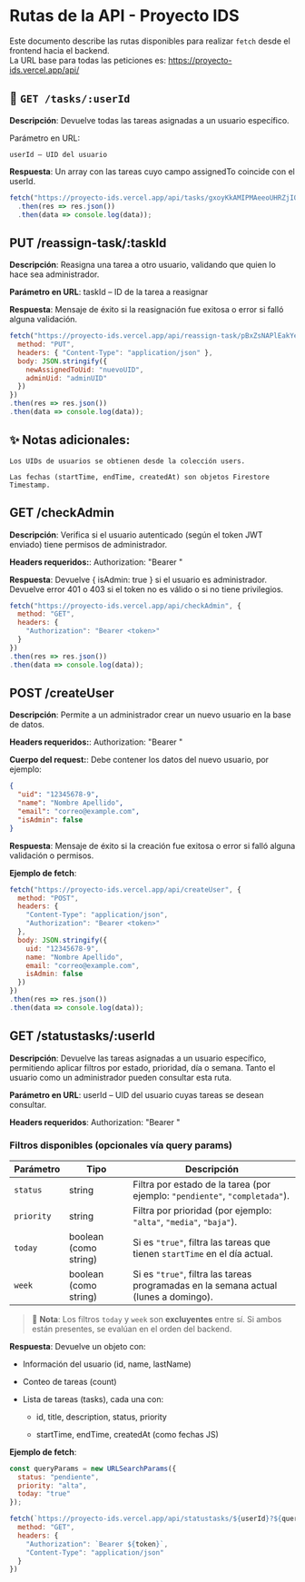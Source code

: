#  Rutas de la API - Proyecto IDS

Este documento describe las rutas disponibles para realizar `fetch` desde el frontend hacia el backend.  
La URL base para todas las peticiones es: https://proyecto-ids.vercel.app/api/

## 👤 `GET /tasks/:userId`

**Descripción**:
Devuelve todas las tareas asignadas a un usuario específico.

Parámetro en URL:

    userId – UID del usuario

**Respuesta**:
Un array con las tareas cuyo campo assignedTo coincide con el userId.

```js
fetch("https://proyecto-ids.vercel.app/api/tasks/gxoyKkAMIPMAeeoUHRZjIQhUkH52")
  .then(res => res.json())
  .then(data => console.log(data));

```

## PUT /reassign-task/:taskId
**Descripción**:
Reasigna una tarea a otro usuario, validando que quien lo hace sea administrador.

**Parámetro en URL**:
    taskId – ID de la tarea a reasignar

**Respuesta**:
Mensaje de éxito si la reasignación fue exitosa o error si falló alguna validación.

```js
fetch("https://proyecto-ids.vercel.app/api/reassign-task/pBxZsNAPlEakYecJ022U", {
  method: "PUT",
  headers: { "Content-Type": "application/json" },
  body: JSON.stringify({
    newAssignedToUid: "nuevoUID",
    adminUid: "adminUID"
  })
})
.then(res => res.json())
.then(data => console.log(data));


```
## ✨ Notas adicionales:

    Los UIDs de usuarios se obtienen desde la colección users.

    Las fechas (startTime, endTime, createdAt) son objetos Firestore Timestamp.


    
## GET /checkAdmin
**Descripción**:
Verifica si el usuario autenticado (según el token JWT enviado) tiene permisos de administrador.

**Headers requeridos:**:
    Authorization: "Bearer <token>"

**Respuesta**:
Devuelve { isAdmin: true } si el usuario es administrador.
Devuelve error 401 o 403 si el token no es válido o si no tiene privilegios.


```js
fetch("https://proyecto-ids.vercel.app/api/checkAdmin", {
  method: "GET",
  headers: {
    "Authorization": "Bearer <token>"
  }
})
.then(res => res.json())
.then(data => console.log(data));
```


## POST /createUser
**Descripción**:
Permite a un administrador crear un nuevo usuario en la base de datos.

**Headers requeridos:**:
    Authorization: "Bearer <token>"


**Cuerpo del request:**:
    Debe contener los datos del nuevo usuario, por ejemplo:

```json
{
  "uid": "12345678-9",
  "name": "Nombre Apellido",
  "email": "correo@example.com",
  "isAdmin": false
}

```

**Respuesta**:
Mensaje de éxito si la creación fue exitosa o error si falló alguna validación o permisos.

**Ejemplo de fetch**:
```js
fetch("https://proyecto-ids.vercel.app/api/createUser", {
  method: "POST",
  headers: {
    "Content-Type": "application/json",
    "Authorization": "Bearer <token>"
  },
  body: JSON.stringify({
    uid: "12345678-9",
    name: "Nombre Apellido",
    email: "correo@example.com",
    isAdmin: false
  })
})
.then(res => res.json())
.then(data => console.log(data));
```


## GET /statustasks/:userId
**Descripción**:
Devuelve las tareas asignadas a un usuario específico, permitiendo aplicar filtros por estado, prioridad, día o semana.
Tanto el usuario como un administrador pueden consultar esta ruta.


**Parámetro en URL**:
    userId – UID del usuario cuyas tareas se desean consultar.

**Headers requeridos**:
    Authorization: "Bearer <token>"

### Filtros disponibles (opcionales vía query params)

| Parámetro | Tipo                  | Descripción |
|-----------|-----------------------|-------------|
| `status`  | string                | Filtra por estado de la tarea (por ejemplo: `"pendiente"`, `"completada"`). |
| `priority`| string                | Filtra por prioridad (por ejemplo: `"alta"`, `"media"`, `"baja"`). |
| `today`   | boolean (como string) | Si es `"true"`, filtra las tareas que tienen `startTime` en el día actual. |
| `week`    | boolean (como string) | Si es `"true"`, filtra las tareas programadas en la semana actual (lunes a domingo). |


> 🔸 **Nota**: Los filtros `today` y `week` son **excluyentes** entre sí. Si ambos están presentes, se evalúan en el orden del backend.

**Respuesta**:
  Devuelve un objeto con:

  - Información del usuario (id, name, lastName)

  - Conteo de tareas (count)

  - Lista de tareas (tasks), cada una con:

    - id, title, description, status, priority

    - startTime, endTime, createdAt (como fechas JS)

**Ejemplo de fetch**:

```js
const queryParams = new URLSearchParams({
  status: "pendiente",
  priority: "alta",
  today: "true"
});

fetch(`https://proyecto-ids.vercel.app/api/statustasks/${userId}?${queryParams.toString()}`, {
  method: "GET",
  headers: {
    "Authorization": `Bearer ${token}`,
    "Content-Type": "application/json"
  }
})
```

